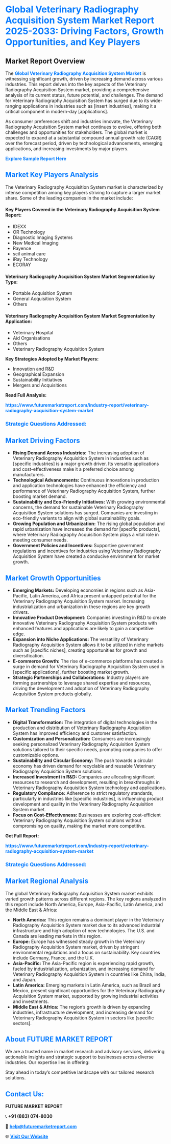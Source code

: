 <h1 style="color: #007BFF;">Global Veterinary Radiography Acquisition System Market Report 2025-2033: Driving Factors, Growth Opportunities, and Key Players</h1>

<section id="overview">
<h2>Market Report Overview</h2>
<p>The <a href="https://www.futuremarketreport.com/industry-report/veterinary-radiography-acquisition-system-market" style="color: #007BFF; text-decoration: none;"><strong>Global Veterinary Radiography Acquisition System Market</strong></a> is witnessing significant growth, driven by increasing demand across various industries. This report delves into the key aspects of the Veterinary Radiography Acquisition System market, providing a comprehensive analysis of its current status, future potential, and challenges. The demand for Veterinary Radiography Acquisition System has surged due to its wide-ranging applications in industries such as [insert industries], making it a critical component in modern-day [applications].</p>
<p>As consumer preferences shift and industries innovate, the Veterinary Radiography Acquisition System market continues to evolve, offering both challenges and opportunities for stakeholders. The global market is expected to expand at a substantial compound annual growth rate (CAGR) over the forecast period, driven by technological advancements, emerging applications, and increasing investments by major players.</p>
</section>

<section id="overview">
<p><a href="https://www.futuremarketreport.com/request-sample/reportId=124145" style="color: #007BFF; text-decoration: none;"><strong>Explore Sample Report Here</strong></a></p>
</section>

<section id="key-players">
<h2 style="color: #007BFF;">Market Key Players Analysis</h2>
<p>The Veterinary Radiography Acquisition System market is characterized by intense competition among key players striving to capture a larger market share. Some of the leading companies in the market include:</p>
<h4>Key Players Covered in the Veterinary Radiography Acquisition System Report:</h4>
<ul><li>IDEXX</li><li>OR Technology</li><li>Diagnostic Imaging Systems</li><li>New Medical Imaging</li><li>Rayence</li><li>scil animal care</li><li>iRay Technology</li><li>ECORAY</li></ul>
<h4>Veterinary Radiography Acquisition System Market Segmentation by Type:</h4>
<ul><li>Portable Acquisition System</li><li>General Acquisition System</li><li>Others</li></ul>

<h4>Veterinary Radiography Acquisition System Market Segmentation by Application:</h4>
<ul><li>Veterinary Hospital</li><li>Aid Organisations</li><li>Others</li><li>Veterinary Radiography Acquisition System</li></ul>
<p><strong>Key Strategies Adopted by Market Players:</strong></p>
<ul>
<li>Innovation and R&D</li>
<li>Geographical Expansion</li>
<li>Sustainability Initiatives</li>
<li>Mergers and Acquisitions</li>
</ul>
</section>

<section>
<p><strong>Read Full Analysis: </strong></p><a href="https://www.futuremarketreport.com/industry-report/veterinary-radiography-acquisition-system-market" style="color: #007BFF; text-decoration: none;"><strong>https://www.futuremarketreport.com/industry-report/veterinary-radiography-acquisition-system-market</strong></a>
<h3 style="color: #007BFF;">Strategic Questions Addressed:</h3>
</section>

<section id="driving-factors">
<h2 style="color: #007BFF;">Market Driving Factors</h2>
<ul>
<li><strong>Rising Demand Across Industries:</strong> The increasing adoption of Veterinary Radiography Acquisition System in industries such as [specific industries] is a major growth driver. Its versatile applications and cost-effectiveness make it a preferred choice among manufacturers.</li>
<li><strong>Technological Advancements:</strong> Continuous innovations in production and application technologies have enhanced the efficiency and performance of Veterinary Radiography Acquisition System, further boosting market demand.</li>
<li><strong>Sustainability and Eco-Friendly Initiatives:</strong> With growing environmental concerns, the demand for sustainable Veterinary Radiography Acquisition System solutions has surged. Companies are investing in eco-friendly variants to align with global sustainability goals.</li>
<li><strong>Growing Population and Urbanization:</strong> The rising global population and rapid urbanization have increased the demand for [specific products], where Veterinary Radiography Acquisition System plays a vital role in meeting consumer needs.</li>
<li><strong>Government Policies and Incentives:</strong> Supportive government regulations and incentives for industries using Veterinary Radiography Acquisition System have created a conducive environment for market growth.</li>
</ul>
</section>

<section id="growth-opportunities">
<h2 style="color: #007BFF;">Market Growth Opportunities</h2>
<ul>
<li><strong>Emerging Markets:</strong> Developing economies in regions such as Asia-Pacific, Latin America, and Africa present untapped potential for the Veterinary Radiography Acquisition System market. Increasing industrialization and urbanization in these regions are key growth drivers.</li>
<li><strong>Innovative Product Development:</strong> Companies investing in R&D to create innovative Veterinary Radiography Acquisition System products with enhanced features and applications are likely to gain a competitive edge.</li>
<li><strong>Expansion into Niche Applications:</strong> The versatility of Veterinary Radiography Acquisition System allows it to be utilized in niche markets such as [specific niches], creating opportunities for growth and diversification.</li>
<li><strong>E-commerce Growth:</strong> The rise of e-commerce platforms has created a surge in demand for Veterinary Radiography Acquisition System used in [specific applications], further boosting market growth.</li>
<li><strong>Strategic Partnerships and Collaborations:</strong> Industry players are forming partnerships to leverage shared expertise and resources, driving the development and adoption of Veterinary Radiography Acquisition System products globally.</li>
</ul>
</section>

<section id="trending-factors">
<h2 style="color: #007BFF;">Market Trending Factors</h2>
<ul>
<li><strong>Digital Transformation:</strong> The integration of digital technologies in the production and distribution of Veterinary Radiography Acquisition System has improved efficiency and customer satisfaction.</li>
<li><strong>Customization and Personalization:</strong> Consumers are increasingly seeking personalized Veterinary Radiography Acquisition System solutions tailored to their specific needs, prompting companies to offer customizable options.</li>
<li><strong>Sustainability and Circular Economy:</strong> The push towards a circular economy has driven demand for recyclable and reusable Veterinary Radiography Acquisition System solutions.</li>
<li><strong>Increased Investment in R&D:</strong> Companies are allocating significant resources to research and development, resulting in breakthroughs in Veterinary Radiography Acquisition System technology and applications.</li>
<li><strong>Regulatory Compliance:</strong> Adherence to strict regulatory standards, particularly in industries like [specific industries], is influencing product development and quality in the Veterinary Radiography Acquisition System market.</li>
<li><strong>Focus on Cost-Effectiveness:</strong> Businesses are exploring cost-efficient Veterinary Radiography Acquisition System solutions without compromising on quality, making the market more competitive.</li>
</ul>
</section>

<section>
<p><strong>Get Full Report: </strong></p><a href="https://www.futuremarketreport.com/industry-report/veterinary-radiography-acquisition-system-market" style="color: #007BFF; text-decoration: none;"><strong>https://www.futuremarketreport.com/industry-report/veterinary-radiography-acquisition-system-market</strong></a>
<h3 style="color: #007BFF;">Strategic Questions Addressed:</h3>
</section>


<section id="regional-analysis">
<h2 style="color: #007BFF;">Market Regional Analysis</h2>
<p>The global Veterinary Radiography Acquisition System market exhibits varied growth patterns across different regions. The key regions analyzed in this report include North America, Europe, Asia-Pacific, Latin America, and the Middle East & Africa:</p>
<ul>
<li><strong>North America:</strong> This region remains a dominant player in the Veterinary Radiography Acquisition System market due to its advanced industrial infrastructure and high adoption of new technologies. The U.S. and Canada are leading markets in this region.</li>
<li><strong>Europe:</strong> Europe has witnessed steady growth in the Veterinary Radiography Acquisition System market, driven by stringent environmental regulations and a focus on sustainability. Key countries include Germany, France, and the U.K.</li>
<li><strong>Asia-Pacific:</strong> The Asia-Pacific region is experiencing rapid growth, fueled by industrialization, urbanization, and increasing demand for Veterinary Radiography Acquisition System in countries like China, India, and Japan.</li>
<li><strong>Latin America:</strong> Emerging markets in Latin America, such as Brazil and Mexico, present significant opportunities for the Veterinary Radiography Acquisition System market, supported by growing industrial activities and investments.</li>
<li><strong>Middle East & Africa:</strong> The region’s growth is driven by expanding industries, infrastructure development, and increasing demand for Veterinary Radiography Acquisition System in sectors like [specific sectors].</li>
</ul>
</section>

<footer>
<h2 style="color: #007BFF;">About FUTURE MARKET REPORT</h2>
<p>We are a trusted name in market research and advisory services, delivering actionable insights and strategic support to businesses across diverse industries. Our expertise lies in offering:</p>

<p>Stay ahead in today’s competitive landscape with our tailored research solutions.</p>

<h2 style="color: #007BFF;">Contact Us:</h2>
<p><strong>FUTURE MARKET REPORT</strong></p>
<p>📞 <strong>+91 (883) 074-8030</strong></p>
<p>📧 <strong><a href="mailto:help@futuremarketreport.com" style="color: #007BFF;">help@futuremarketreport.com</a></strong></p>
<p>🌐 <strong><a href="https://www.futuremarketreport.com/" style="color: #007BFF;">Visit Our Website</a></strong></p>
</footer>
